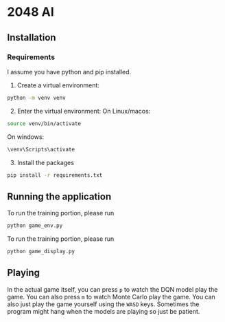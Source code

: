 # 2048 AI

## Installation

### Requirements
I assume you have python and pip installed. 

1. Create a virtual environment:

```bash
python -m venv venv
```

2. Enter the virtual environment:
On Linux/macos:
  ```bash
  source venv/bin/activate
  ```
On windows:
  ```bash
  \venv\Scripts\activate
  ```

3. Install the packages
  ```bash
  pip install -r requirements.txt
  ```

## Running the application

To run the training portion, please run 

  ```bash
  python game_env.py
  ```

To run the training portion, please run 

  ```bash
  python game_display.py
  ```

## Playing

In the actual game itself, you can press `p` to watch the DQN model play the game.
You can also press `m` to watch Monte Carlo play the game.
You can also just play the game yourself using the `WASD` keys. Sometimes the program 
might hang when the models are playing so just be patient.


